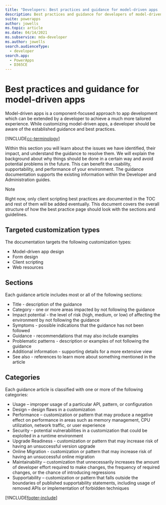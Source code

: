 ```yaml
---
title: "Developers: Best practices and guidance for model-driven apps | Microsoft Docs"
description: Best practices and guidance for developers of model-driven apps in Power Apps.
suite: powerapps
author: jowells
ms.topic: article
ms.date: 04/14/2021
ms.subservice: mda-developer
ms.author: jowells
search.audienceType: 
  - developer
search.app: 
  - PowerApps
  - D365CE
---
```


# Best practices and guidance for model-driven apps

Model-driven apps is a component-focused approach to app development which can be extended by a developer to achieve a much more
tailored experience. While customizing model-driven apps, a developer should be aware of the established guidance and best practices. 

[!INCLUDE[cc-terminology](../../data-platform/includes/cc-terminology.md)]

Within this section you will learn about the issues we have identified, their impact, and understand the guidance to resolve them. We will explain the background about why things should be done in a certain way and avoid potential problems in the future. This can benefit the usability, supportability, and performance of your environment. The guidance documentation supports the existing information within the Developer and Administration guides.

> [!NOTE]
> Right now, only client scripting best practices are documented in the TOC and rest of them will be added eventually.
> This document covers the overall structure of how the best practice page should look with the sections and guidelines.

## Targeted customization types

The documentation targets the following customization types:

- Model-driven app design
- Form design
- Client scripting
- Web resources

## Sections

Each guidance article includes most or all of the following sections:

- Title - description of the guidance
- Category - one or more areas impacted by not following the guidance
- Impact potential - the level of risk (high, medium, or low) of affecting the environment by not following the guidance
- Symptoms - possible indications that the guidance has not been followed
- Guidance - recommendations that may also include examples
- Problematic patterns - description or examples of not following the guidance
- Additional information - supporting details for a more extensive view
- See also - references to learn more about something mentioned in the article

## Categories

Each guidance article is classified with one or more of the following categories:

- Usage – improper usage of a particular API, pattern, or configuration
- Design – design flaws in a customization
- Performance – customization or pattern that may produce a negative effect on performance in areas such as memory management, CPU utilization, network traffic, or user experience
- Security – potential vulnerabilities in a customization that could be exploited in a runtime environment
- Upgrade Readiness - customization or pattern that may increase risk of having an unsuccessful version upgrade
- Online Migration - customization or pattern that may increase risk of having an unsuccessful online migration
- Maintainability – customization that unnecessarily increases the amount of developer effort required to make changes, the frequency of required changes, or the chance of introducing regressions
- Supportability – customization or pattern that falls outside the boundaries of published supportability statements, including usage of removed APIs or implementation of forbidden techniques

[!INCLUDE[footer-include](../../../includes/footer-banner.md)]